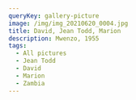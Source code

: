 ```yaml
---
queryKey: gallery-picture
image: /img/img_20210620_0004.jpg
title: David, Jean Todd, Marion
description: Mwenzo, 1955
tags:
  - All pictures
  - Jean Todd
  - David
  - Marion
  - Zambia
---
```

